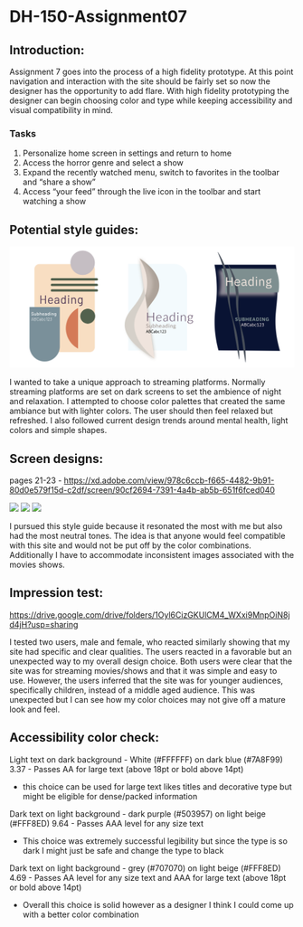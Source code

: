 # DH-150-Assignment07

## Introduction:
Assignment 7 goes into the process of a high fidelity prototype. At this point navigation and interaction with the site should be fairly set so now the designer has the opportunity to add flare. With high fidelity prototyping the designer can begin choosing color and type while keeping accessibility and visual compatibility in mind. 

### Tasks
1. Personalize home screen in settings and return to home
2. Access the horror genre and select a show
3. Expand the recently watched menu, switch to favorites in the toolbar and “share a show”
4. Access “your feed” through the live icon in the toolbar and start watching a show

## Potential style guides:

<img src="styleguide-01.png">

I wanted to take a unique approach to streaming platforms. Normally streaming platforms are set on dark screens to set the ambience of night and relaxation. I attempted to choose color palettes that created the same ambiance but with lighter colors. The user should then feel relaxed but refreshed. I also followed current design trends around mental health, light colors and simple shapes. 

## Screen designs:
pages 21-23 -
https://xd.adobe.com/view/978c6ccb-f665-4482-9b91-80d0e579f15d-c2df/screen/90cf2694-7391-4a4b-ab5b-651f6fced040

<img src="Home – 1.png"> <img src="Drop down menu – 2.png"> <img src="Star – 1.png">

I pursued this style guide because it resonated the most with me but also had the most neutral tones. The idea is that anyone would feel compatible with this site and would not be put off by the color combinations. Additionally I have to accommodate inconsistent images associated with the movies shows. 

## Impression test:
https://drive.google.com/drive/folders/1Oyl6CizGKUlCM4_WXxi9MnpOiN8jd4jH?usp=sharing

I tested two users, male and female, who reacted similarly showing that my site had specific and clear qualities. The users reacted in a favorable but an unexpected way to my overall design choice. Both users were clear that the site was for streaming movies/shows and that it was simple and easy to use. However, the users inferred that the site was for younger audiences, specifically children, instead of a middle aged audience. This was unexpected but I can see how my color choices may not give off a mature look and feel. 

## Accessibility color check:
Light text on dark background - White (#FFFFFF) on dark blue (#7A8F99)
3.37 - Passes AA for large text (above 18pt or bold above 14pt)
- this choice can be used for large text likes titles and decorative type but might be eligible for dense/packed information

Dark text on light background - dark purple (#503957) on light beige (#FFF8ED)
9.64 - Passes AAA level for any size text
- This choice was extremely successful legibility but since the type is so dark I might just be safe and change the type to black

Dark text on light background - grey (#707070) on light beige (#FFF8ED)
4.69 - Passes AA level for any size text and AAA for large text (above 18pt or bold above 14pt)
- Overall this choice is solid however as a designer I think I could come up with a better color combination

